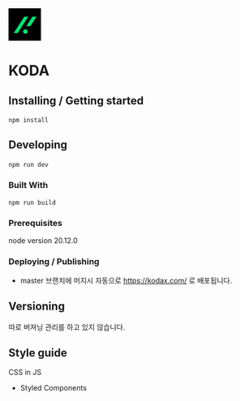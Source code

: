 <img src="./src/images/logo/logo.png" alt="koda" width="64"/>

# KODA

## Installing / Getting started

```shell
npm install
```

## Developing

```shell
npm run dev
```

### Built With

```shell
npm run build
```

### Prerequisites

node version 20.12.0

### Deploying / Publishing

- master 브랜치에 머지시 자동으로 https://kodax.com/ 로 배포됩니다.

## Versioning

따로 버져닝 관리를 하고 있지 않습니다.

## Style guide

CSS in JS

- Styled Components
